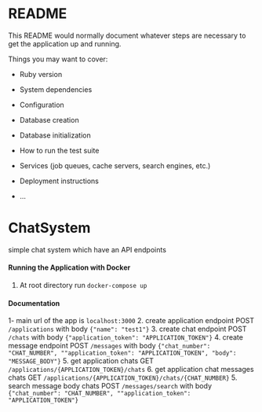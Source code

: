 # README

This README would normally document whatever steps are necessary to get the
application up and running.

Things you may want to cover:

* Ruby version

* System dependencies

* Configuration

* Database creation

* Database initialization

* How to run the test suite

* Services (job queues, cache servers, search engines, etc.)

* Deployment instructions

* ...

# ChatSystem

simple chat system which have an API endpoints

#### Running the Application with Docker
1. At root directory run ``docker-compose up``

#### Documentation
1- main url of the app is ``localhost:3000``
2. create application endpoint  POST ``/applications`` with body ``{"name": "test1"}``
3. create chat endpoint POST ``/chats`` with body ``{"application_token": "APPLICATION_TOKEN"}``
4. create message endpoint POST ``/messages`` with body ``{"chat_number": "CHAT_NUMBER", ""application_token": "APPLICATION_TOKEN", "body": "MESSAGE_BODY"}``
5. get application chats GET ``/applications/{APPLICATION_TOKEN}/chats``
6. get application chat messages chats GET ``/applications/{APPLICATION_TOKEN}/chats/{CHAT_NUMBER}``
5. search message body chats POST ``/messages/search`` with body ``{"chat_number": "CHAT_NUMBER", ""application_token": "APPLICATION_TOKEN"}``

